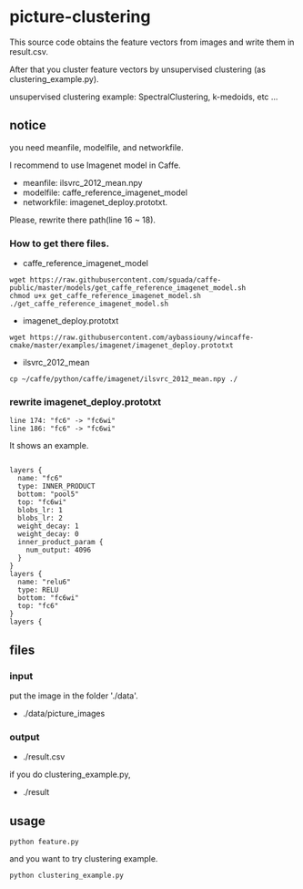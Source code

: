 # picture-clustering

This source code obtains the feature vectors from images and write them in result.csv.


After that you cluster feature vectors by unsupervised clustering (as clustering_example.py).

unsupervised clustering example: SpectralClustering, k-medoids, etc ...


## notice

you need meanfile, modelfile, and networkfile.

I recommend to use Imagenet model in Caffe. 
- meanfile: ilsvrc_2012_mean.npy
- modelfile: caffe_reference_imagenet_model
- networkfile: imagenet_deploy.prototxt.

Please, rewrite there path(line 16 ~ 18).

### How to get there files.

- caffe_reference_imagenet_model
```
wget https://raw.githubusercontent.com/sguada/caffe-public/master/models/get_caffe_reference_imagenet_model.sh
chmod u+x get_caffe_reference_imagenet_model.sh
./get_caffe_reference_imagenet_model.sh
```

- imagenet_deploy.prototxt
```
wget https://raw.githubusercontent.com/aybassiouny/wincaffe-cmake/master/examples/imagenet/imagenet_deploy.prototxt
```
- ilsvrc_2012_mean
```
cp ~/caffe/python/caffe/imagenet/ilsvrc_2012_mean.npy ./
```


### rewrite imagenet_deploy.prototxt

```
line 174: "fc6" -> "fc6wi"  
line 186: "fc6" -> "fc6wi"
```

It shows an example.
```
   
layers {
  name: "fc6"
  type: INNER_PRODUCT
  bottom: "pool5"
  top: "fc6wi"
  blobs_lr: 1
  blobs_lr: 2
  weight_decay: 1
  weight_decay: 0
  inner_product_param {
    num_output: 4096
  }
}
layers {
  name: "relu6"
  type: RELU
  bottom: "fc6wi"
  top: "fc6"
}
layers {
```


## files

### input

put the image in the folder './data'.

- ./data/picture_images

### output
- ./result.csv


if you do clustering_example.py,

- ./result

## usage

	python feature.py


and you want to try clustering example.

	python clustering_example.py

